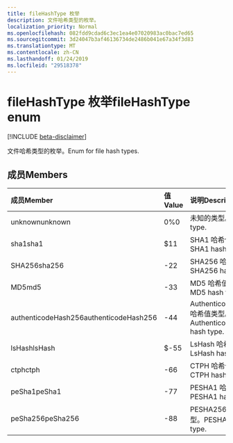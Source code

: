 ```yaml
---
title: fileHashType 枚举
description: 文件哈希类型的枚举。
localization_priority: Normal
ms.openlocfilehash: 082fdd9cdad6c3ec1ea4e07020983ac0bac7ed65
ms.sourcegitcommit: 3d24047b3af46136734de2486b041e67a34f3d83
ms.translationtype: MT
ms.contentlocale: zh-CN
ms.lasthandoff: 01/24/2019
ms.locfileid: "29518378"
---
```

# <a name="filehashtype-enum"></a><span data-ttu-id="4bcae-103">fileHashType 枚举</span><span class="sxs-lookup"><span data-stu-id="4bcae-103">fileHashType enum</span></span>

[!INCLUDE [beta-disclaimer](../../includes/beta-disclaimer.md)]

<span data-ttu-id="4bcae-104">文件哈希类型的枚举。</span><span class="sxs-lookup"><span data-stu-id="4bcae-104">Enum for file hash types.</span></span>

## <a name="members"></a><span data-ttu-id="4bcae-105">成员</span><span class="sxs-lookup"><span data-stu-id="4bcae-105">Members</span></span>

|<span data-ttu-id="4bcae-106">成员</span><span class="sxs-lookup"><span data-stu-id="4bcae-106">Member</span></span>|<span data-ttu-id="4bcae-107">值</span><span class="sxs-lookup"><span data-stu-id="4bcae-107">Value</span></span>|<span data-ttu-id="4bcae-108">说明</span><span class="sxs-lookup"><span data-stu-id="4bcae-108">Description</span></span>|
|:---|:---|:---|
|<span data-ttu-id="4bcae-109">unknown</span><span class="sxs-lookup"><span data-stu-id="4bcae-109">unknown</span></span>|<span data-ttu-id="4bcae-110">0%</span><span class="sxs-lookup"><span data-stu-id="4bcae-110">0</span></span>|<span data-ttu-id="4bcae-111">未知的类型。</span><span class="sxs-lookup"><span data-stu-id="4bcae-111">Unknown type.</span></span>|
|<span data-ttu-id="4bcae-112">sha1</span><span class="sxs-lookup"><span data-stu-id="4bcae-112">sha1</span></span>|<span data-ttu-id="4bcae-113">$1</span><span class="sxs-lookup"><span data-stu-id="4bcae-113">1</span></span>|<span data-ttu-id="4bcae-114">SHA1 哈希值类型。</span><span class="sxs-lookup"><span data-stu-id="4bcae-114">SHA1 hash type.</span></span>|
|<span data-ttu-id="4bcae-115">SHA256</span><span class="sxs-lookup"><span data-stu-id="4bcae-115">sha256</span></span>|<span data-ttu-id="4bcae-116">-2</span><span class="sxs-lookup"><span data-stu-id="4bcae-116">2</span></span>| <span data-ttu-id="4bcae-117">SHA256 哈希值类型。</span><span class="sxs-lookup"><span data-stu-id="4bcae-117">SHA256 hash type.</span></span>|
|<span data-ttu-id="4bcae-118">MD5</span><span class="sxs-lookup"><span data-stu-id="4bcae-118">md5</span></span>|<span data-ttu-id="4bcae-119">-3</span><span class="sxs-lookup"><span data-stu-id="4bcae-119">3</span></span>| <span data-ttu-id="4bcae-120">MD5 哈希值类型。</span><span class="sxs-lookup"><span data-stu-id="4bcae-120">MD5 hash type.</span></span>|
|<span data-ttu-id="4bcae-121">authenticodeHash256</span><span class="sxs-lookup"><span data-stu-id="4bcae-121">authenticodeHash256</span></span>|<span data-ttu-id="4bcae-122">-4</span><span class="sxs-lookup"><span data-stu-id="4bcae-122">4</span></span>| <span data-ttu-id="4bcae-123">AuthenticodeHash256 哈希值类型。</span><span class="sxs-lookup"><span data-stu-id="4bcae-123">AuthenticodeHash256 hash type.</span></span>|
|<span data-ttu-id="4bcae-124">lsHash</span><span class="sxs-lookup"><span data-stu-id="4bcae-124">lsHash</span></span>|<span data-ttu-id="4bcae-125">$-5</span><span class="sxs-lookup"><span data-stu-id="4bcae-125">5</span></span>| <span data-ttu-id="4bcae-126">LsHash 哈希值类型。</span><span class="sxs-lookup"><span data-stu-id="4bcae-126">LsHash hash type.</span></span>|
|<span data-ttu-id="4bcae-127">ctph</span><span class="sxs-lookup"><span data-stu-id="4bcae-127">ctph</span></span>|<span data-ttu-id="4bcae-128">-6</span><span class="sxs-lookup"><span data-stu-id="4bcae-128">6</span></span>| <span data-ttu-id="4bcae-129">CTPH 哈希值类型。</span><span class="sxs-lookup"><span data-stu-id="4bcae-129">CTPH hash type.</span></span>|
|<span data-ttu-id="4bcae-130">peSha1</span><span class="sxs-lookup"><span data-stu-id="4bcae-130">peSha1</span></span>|<span data-ttu-id="4bcae-131">-7</span><span class="sxs-lookup"><span data-stu-id="4bcae-131">7</span></span>| <span data-ttu-id="4bcae-132">PESHA1 哈希值类型。</span><span class="sxs-lookup"><span data-stu-id="4bcae-132">PESHA1 hash type.</span></span>|
|<span data-ttu-id="4bcae-133">peSha256</span><span class="sxs-lookup"><span data-stu-id="4bcae-133">peSha256</span></span>|<span data-ttu-id="4bcae-134">-8</span><span class="sxs-lookup"><span data-stu-id="4bcae-134">8</span></span>| <span data-ttu-id="4bcae-135">PESHA256 哈希值类型。</span><span class="sxs-lookup"><span data-stu-id="4bcae-135">PESHA256 hash type.</span></span>|
<!--
{
  "type": "#page.annotation",
  "suppressions": [
    "Error: /api-reference/beta/resources/filehashtypeenumtype.md:\r\n      Exception processing links.\r\n    System.ArgumentException: Link Definition was null. Link text: !INCLUDE [beta-disclaimer](../../includes/beta-disclaimer.md)\r\n      at ApiDoctor.Validation.DocFile.get_LinkDestinations()\r\n      at ApiDoctor.Validation.DocSet.ValidateLinks(Boolean includeWarnings, String[] relativePathForFiles, IssueLogger issues, Boolean requireFilenameCaseMatch, Boolean printOrphanedFiles)"
  ]
}
-->
